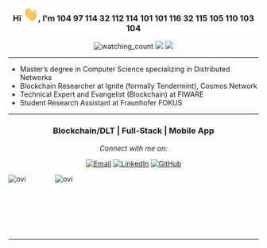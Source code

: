 <h3 align="center">Hi <img src="https://raw.githubusercontent.com/ABSphreak/ABSphreak/master/gifs/Hi.gif" width="30px">, I'm 104 97 114 32 112 114 101 101 116 32 115 105 110 103 104  </h3>
<p align="center">
  <img src="https://komarev.com/ghpvc/?username=OvinduWijethunge&color=brightgreen" alt="watching_count" />
  <img src="https://img.shields.io/badge/Focus-Distributed and Decentralized Systems-brightgreen" />
  <img src="https://img.shields.io/badge/Lives-Germany-success" />
</p>
<hr>

- Master’s degree in Computer Science specializing in Distributed Networks
- Blockchain Researcher at Ignite (formally Tendermint), Cosmos Network
- Technical Expert and Evangelist (Blockchain) at FIWARE
- Student Research Assistant at Fraunhofer FOKUS

<hr>
<h3 align="center">Blockchain/DLT | Full-Stack | Mobile App </h3>
<p align="center"> 
  <i> Connect with me on:</i>
</p>

<p align="center">
<a href="mailto:harpreet.singh@tendermint.com" target="_blank"><img src="https://img.shields.io/badge/-Gmail-c14438?style=flat-square&logo=Gmail&logoColor=white" alt="Email"></a>
<a href="https://www.linkedin.com/in/singhhp1069/" target="_blank"><img src="https://img.shields.io/badge/LinkedIn-%230077B5.svg?&style=flat-square&logo=linkedin&logoColor=white" alt="LinkedIn"></a>
<a href="https://github.com/singhhp1069/" target="_blank"><img src="https://img.shields.io/badge/-GitHub-181717?style=flat-square&logo=github" alt="GitHub"></a>
</p>

<p><img align="left" src="https://github-readme-stats.vercel.app/api/top-langs?username=singhhp1069&show_icons=true&locale=en&layout=compact&theme=graywhite" alt="ovi" /></p>
<p>&nbsp;<img align="right" src="https://github-readme-stats.vercel.app/api?username=singhhp1069&show_icons=true&locale=en&theme=graywhite" alt="ovi" width="410" /></p>
<br><br><br><br><br>
<hr>




